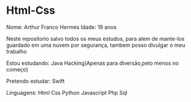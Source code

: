 # Html-Css
Nome: Arthur Franco Hermes
Idade: 19 anos

Neste repositorio salvo todos os meus estudos, para alem de mante-los guardado em uma nuvem por segurança, tambem posso divulgar o meu trabalho

Estou estudando:
Java
Hacking(Apenas para diversão,pelo menos no começo)


Pretendo estudar:
Swift

Linguagens:
Html
Css
Python
Javascript
Php
Sql